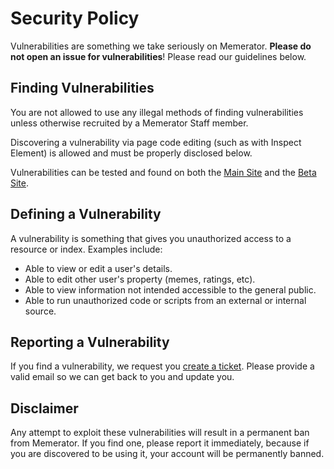 # Security Policy

Vulnerabilities are something we take seriously on Memerator. **Please do not open an issue for vulnerabilities**! Please read our guidelines below.

## Finding Vulnerabilities

You are not allowed to use any illegal methods of finding vulnerabilities unless otherwise recruited by a Memerator Staff member.

Discovering a vulnerability via page code editing (such as with Inspect Element) is allowed and must be properly disclosed below.

Vulnerabilities can be tested and found on both the [Main Site](https://memerator.me) and the [Beta Site](https://beta.memerator.me).

## Defining a Vulnerability

A vulnerability is something that gives you unauthorized access to a resource or index. Examples include:

* Able to view or edit a user's details.
* Able to edit other user's property (memes, ratings, etc).
* Able to view information not intended accessible to the general public.
* Able to run unauthorized code or scripts from an external or internal source.

## Reporting a Vulnerability

If you find a vulnerability, we request you [create a ticket](https://memerator.me/support). 
Please provide a valid email so we can get back to you and update you.

## Disclaimer

Any attempt to exploit these vulnerabilities will result in a permanent ban from Memerator. 
If you find one, please report it immediately, because if you are discovered to be using it, your account will be permanently banned.

